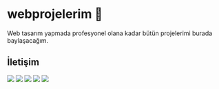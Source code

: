 # webprojelerim 👋
Web tasarım yapmada profesyonel olana kadar bütün projelerimi burada baylaşacağım.


## İletişim
<img src="https://img.shields.io/badge/-recepemreada@yandex.com-FFCC01?style=for-the-badge&logo=gmail"/>
<img src="https://img.shields.io/badge/-@recepemre.me-984AC6?style=for-the-badge&logo=instagram"/> 
<img src="https://img.shields.io/badge/-u/AzmeaL-FF4500?style=for-the-badge&logo=reddit"/>
<img src="https://img.shields.io/badge/-@helvada-00A2F5?style=for-the-badge&logo=twitter"/> 
<img src="https://img.shields.io/badge/-7485%237485-7289DA?style=for-the-badge&logo=discord"/> 
